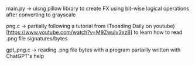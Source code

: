 main.py -> uisng pillow library to create FX using bit-wise logical operations after converting to grayscale

png.c -> partially following a tutorial from (Tsoading Daily on youtube)[https://www.youtube.com/watch?v=M9ZwuIv3xz8] to learn how to read .png file signatures/bytes

gpt_png.c -> reading .png file bytes with a program partailly written with ChatGPT's help